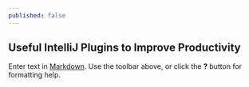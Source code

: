 ```yaml
---
published: false
---
```

## Useful IntelliJ Plugins to Improve Productivity


Enter text in [Markdown](http://daringfireball.net/projects/markdown/). Use the toolbar above, or click the **?** button for formatting help.
